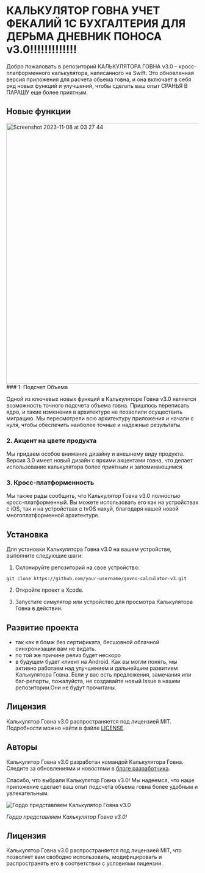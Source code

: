 # КАЛЬКУЛЯТОР ГОВНА УЧЕТ ФЕКАЛИЙ 1С БУХГАЛТЕРИЯ ДЛЯ ДЕРЬМА ДНЕВНИК ПОНОСА v3.0!!!!!!!!!!!!!

Добро пожаловать в репозиторий КАЛЬКУЛЯТОРА ГОВНА v3.0 – кросс-платформенного калькулятора, написанного на Swift. Это обновленная версия приложения для расчета обьема говна, и она включает в себя ряд новых функций и улучшений, чтобы сделать ваш опыт СРАНЬЯ В ПАРАШУ еще более приятным.

## Новые функции
<img width="684" alt="Screenshot 2023-11-08 at 03 27 44" src="https://github.com/pihtaolegovna/shitCalculator/assets/112687116/6b4fc732-375c-4e9e-8ee0-e5efc88f2657">
### 1. Подсчет Объема

Одной из ключевых новых функций в Калькуляторе Говна v3.0 является возможность точного подсчета объема говна. Пришлось переписать ядро, и такие изменения в архитектуре не позволили осуществить миграцию. Мы пересмотрели всю архитектуру приложения и начали с нуля, чтобы обеспечить наиболее точные и надежные результаты.

### 2. Акцент на цвете продукта

Мы придаем особое внимание дизайну и внешнему виду продукта. Версия 3.0 имеет новый дизайн с яркими акцентами говна, что делает использование калькулятора более приятным и запоминающимся.

### 3. Кросс-платформенность

Мы также рады сообщить, что Калькулятор Говна v3.0 полностью кросс-платформенный. Вы можете использовать его как на устройствах с iOS, так и на устройствах с tvOS нахуй, благодаря нашей новой многоплатформенной архитектуре.

## Установка

Для установки Калькулятора Говна v3.0 на вашем устройстве, выполните следующие шаги:

1. Склонируйте репозиторий на свое устройство:

```shell
git clone https://github.com/your-username/govno-calculator-v3.git
```

2. Откройте проект в Xcode.

3. Запустите симулятор или устройство для просмотра Калькулятора Говна в действии.

## Развитие проекта
- так как я бомж без сертификата, бесшовной облачной синхронизации вам не видать.
- по той же причине релиз будет нескоро
- в будущем будет клиент на Android.
Как вы могли понять, мы активно работаем над улучшением и дальнейшим развитием Калькулятора Говна. Если у вас есть предложения, замечания или баг-репорты, пожалуйста, не создавайте новый Issue в нашем репозитории.Они не будут прочитаны.

## Лицензия

Калькулятор Говна v3.0 распространяется под лицензией MIT. Подробности можно найти в файле [LICENSE](LICENSE).

## Авторы

Калькулятор Говна v3.0 разработан командой Калькулятора Говна. Следите за обновлениями и новостями в [блоге разработчика]([https://](https://t.me/seqoyia)).

Спасибо, что выбрали Калькулятор Говна v3.0! Мы надеемся, что наше приложение сделает ваш опыт подсчета объема говна более удобным и увлекательным.

![Гордо представляем Калькулятор Говна v3.0](https://placekitten.com/400/200)

*Гордо представляем Калькулятор Говна v3.0!*

## Лицензия

Калькулятор Говна v3.0 распространяется под лицензией MIT, что позволяет вам свободно использовать, модифицировать и распространять его в соответствии с условиями лицензии.
